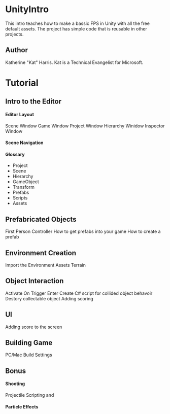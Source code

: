 # UnityIntro
This intro teaches how to make a bassic FPS in Unity with all the free default assets. The project has simple code that is reusable in other projects. 

## Author
Katherine "Kat" Harris. Kat is a Technical Evangelist for Microsoft. 

# Tutorial

## Intro to the Editor
#### Editor Layout
Scene Window
Game Window
Project Window
Hierarchy Winidow
Inspector Window

#### Scene Navigation
#### Glossary
* Project 
* Scene
* Hierarchy
* GameObject
* Transform
* Prefabs
* Scripts
* Assets

## Prefabricated Objects
First Person Controller
How to get prefabs into your game
How to create a prefab

## Environment Creation
Import the Environment Assets
Terrain

## Object Interaction
Activate On Trigger Enter
Create C# script for collided object behavoir
Destory collectable object
Adding scoring

## UI
Adding score to the screen

## Building Game
PC/Mac Build Settings 

## Bonus

#### Shooting
Projectile Scripting and 

#### Particle Effects

